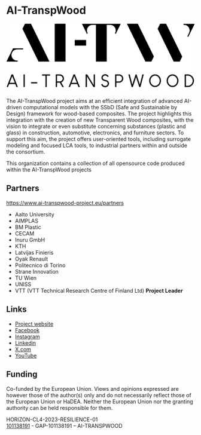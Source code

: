 # AI-TranspWood

![LOGO](../AITW_logo.png)

The AI-TranspWood project aims at an efficient integration of advanced AI-driven computational models with the SSbD (Safe and Sustainable by Design) framework for wood-based composites.
The project highlights this integration with the creation of new Transparent Wood composites, with the vision to integrate or even substitute concerning substances (plastic and glass) in construction, automotive, electronics, and furniture sectors.
To support this aim, the project offers user-oriented tools, including surrogate modeling and focused LCA tools, to industrial partners within and outside the consortium.

This organization contains a collection of all opensource code produced within the AI-TranspWood projects

## Partners

https://www.ai-transpwood-project.eu/partners

* Aalto University
* AIMPLAS
* BM Plastic
* CECAM
* Inuru GmbH
* KTH
* Latvijas Finieris
* Oyak Renault
* Politecnico di Torino
* Strane Innovation
* TU Wien
* UNISS
* VTT (VTT Technical Research Centre of Finland Ltd) **Project Leader**

## Links

* [Project website](https://www.ai-transpwood-project.eu/)
* [Facebook](https://www.facebook.com/profile.php?id=61558978967392)
* [Instagram](https://www.instagram.com/ai_transpwood_project/)
* [Linkedin](https://www.linkedin.com/company/ai-transpwood-project/about/)
* [X.com](https://twitter.com/AI_TranspWood)
* [YouTube](https://www.youtube.com/channel/UCREoQrdqr6VbBFqoVFGOz4Q)

## Funding

Co-funded by the European Union. Views and opinions expressed are however those of the author(s) only and do not necessarily reflect those of the European Union or HaDEA. Neither the European Union nor the granting authority can be held responsible for them.

HORIZON-CL4-2023-RESILIENCE-01 \
[101138191](https://cordis.europa.eu/project/id/101138191) - GAP-101138191 – AI-TRANSPWOOD
